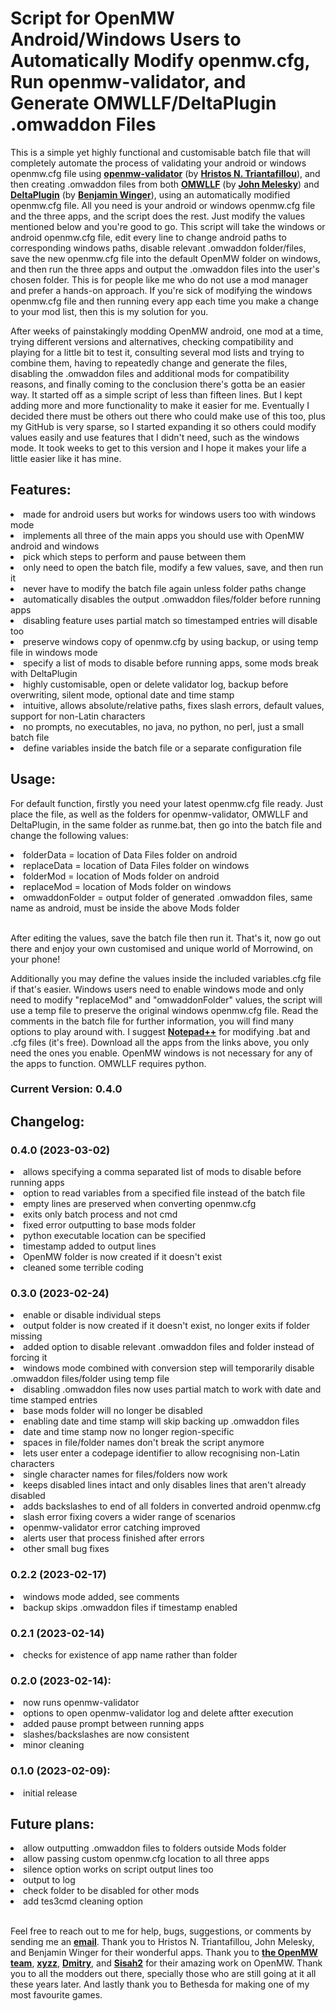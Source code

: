 <h1>Script for OpenMW Android/Windows Users to Automatically Modify openmw.cfg, Run openmw-validator, and Generate OMWLLF/DeltaPlugin .omwaddon Files</h1>

This is a simple yet highly functional and customisable batch file that will completely automate the process of validating your android or windows openmw.cfg file using <strong><a href="https://mw.moddinghall.com/file/28-openmw-validator">openmw-validator</a></strong> (by <strong><a href="https://hristos.co/">Hristos N. Triantafillou</a></strong>), and then creating .omwaddon files from both <strong><a href="https://github.com/jmelesky/omwllf">OMWLLF</a></strong> (by <strong><a href="https://github.com/jmelesky">John Melesky</a></strong>) and <strong><a href="https://gitlab.com/bmwinger/delta-plugin/-/releases">DeltaPlugin</a></strong> (by <strong><a href="https://gitlab.com/bmwinger">Benjamin Winger</a></strong>), using an automatically modified openmw.cfg file. All you need is your android or windows openmw.cfg file and the three apps, and the script does the rest. Just modify the values mentioned below and you're good to go. This script will take the windows or android openmw.cfg file, edit every line to change android paths to corresponding windows paths, disable relevant .omwaddon folder/files, save the new openmw.cfg file into the default OpenMW folder on windows, and then run the three apps and output the .omwaddon files into the user's chosen folder. This is for people like me who do not use a mod manager and prefer a hands-on approach. If you're sick of modifying the windows openmw.cfg file and then running every app each time you make a change to your mod list, then this is my solution for you.

After weeks of painstakingly modding OpenMW android, one mod at a time, trying different versions and alternatives, checking compatibility and playing for a little bit to test it, consulting several mod lists and trying to combine them, having to repeatedly change and generate the files, disabling the .omwaddon files and additional mods for compatibility reasons, and finally coming to the conclusion there's gotta be an easier way. It started off as a simple script of less than fifteen lines. But I kept adding more and more functionality to make it easier for me. Eventually I decided there must be others out there who could make use of this too, plus my GitHub is very sparse, so I started expanding it so others could modify values easily and use features that I didn't need, such as the windows mode. It took weeks to get to this version and I hope it makes your life a little easier like it has mine.

<h2>Features:</h2>

<li>made for android users but works for windows users too with windows mode</li>
<li>implements all three of the main apps you should use with OpenMW android and windows</li>
<li>pick which steps to perform and pause between them</li>
<li>only need to open the batch file, modify a few values, save, and then run it</li>
<li>never have to modify the batch file again unless folder paths change</li>
<li>automatically disables the output .omwaddon files/folder before running apps</li>
<li>disabling feature uses partial match so timestamped entries will disable too</li>
<li>preserve windows copy of openmw.cfg by using backup, or using temp file in windows mode</li>
<li>specify a list of mods to disable before running apps, some mods break with DeltaPlugin</li>
<li>highly customisable, open or delete validator log, backup before overwriting, silent mode, optional date and time stamp</li>
<li>intuitive, allows absolute/relative paths, fixes slash errors, default values, support for non-Latin characters</li>
<li>no prompts, no executables, no java, no python, no perl, just a small batch file</li>
<li>define variables inside the batch file or a separate configuration file</li>

<h2>Usage:</h2>

For default function, firstly you need your latest openmw.cfg file ready. Just place the file, as well as the folders for openmw-validator, OMWLLF and DeltaPlugin, in the same folder as runme.bat, then go into the batch file and change the following values:

<li>folderData = location of Data Files folder on android</li>
<li>replaceData = location of Data Files folder on windows</li>
<li>folderMod = location of Mods folder on android</li>
<li>replaceMod = location of Mods folder on windows</li>
<li>omwaddonFolder = output folder of generated .omwaddon files, same name as android, must be inside the above Mods folder</li>

<br>After editing the values, save the batch file then run it. That's it, now go out there and enjoy your own customised and unique world of Morrowind, on your phone!

Additionally you may define the values inside the included variables.cfg file if that's easier. Windows users need to enable windows mode and only need to modify "replaceMod" and "omwaddonFolder" values, the script will use a temp file to preserve the original windows openmw.cfg file. Read the comments in the batch file for further information, you will find many options to play around with. I suggest <strong><a href="https://notepad-plus-plus.org/downloads/">Notepad++</a></strong> for modifying .bat and .cfg files (it's free). Download all the apps from the links above, you only need the ones you enable. OpenMW windows is not necessary for any of the apps to function. OMWLLF requires python.

<h3>Current Version: 0.4.0</h3>

<h2>Changelog:</h2>

<h3>0.4.0 (2023-03-02)</h3>
<li>allows specifying a comma separated list of mods to disable before running apps</li>
<li>option to read variables from a specified file instead of the batch file</li>
<li>empty lines are preserved when converting openmw.cfg</li>
<li>exits only batch process and not cmd</li>
<li>fixed error outputting to base mods folder</li>
<li>python executable location can be specified</li>
<li>timestamp added to output lines</li>
<li>OpenMW folder is now created if it doesn't exist</li>
<li>cleaned some terrible coding</li>

<h3>0.3.0 (2023-02-24)</h3>
<li>enable or disable individual steps</li>
<li>output folder is now created if it doesn't exist, no longer exits if folder missing</li>
<li>added option to disable relevant .omwaddon files and folder instead of forcing it</li>
<li>windows mode combined with conversion step will temporarily disable .omwaddon files/folder using temp file</li>
<li>disabling .omwaddon files now uses partial match to work with date and time stamped entries</li>
<li>base mods folder will no longer be disabled</li>
<li>enabling date and time stamp will skip backing up .omwaddon files</li>
<li>date and time stamp now no longer region-specific</li>
<li>spaces in file/folder names don't break the script anymore</li>
<li>lets user enter a codepage identifier to allow recognising non-Latin characters</li>
<li>single character names for files/folders now work</li>
<li>keeps disabled lines intact and only disables lines that aren't already disabled</li>
<li>adds backslashes to end of all folders in converted android openmw.cfg</li>
<li>slash error fixing covers a wider range of scenarios</li>
<li>openmw-validator error catching improved</li>
<li>alerts user that process finished after errors</li>
<li>other small bug fixes</li>

<h3>0.2.2 (2023-02-17)</h3>
<li>windows mode added, see comments</li>
<li>backup skips .omwaddon files if timestamp enabled</li>

<h3>0.2.1 (2023-02-14)</h3>
<li>checks for existence of app name rather than folder</li>

<h3>0.2.0 (2023-02-14):</h3>
<li>now runs openmw-validator</li>
<li>options to open openmw-validator log and delete aftter execution</li>
<li>added pause prompt between running apps</li>
<li>slashes/backslashes are now consistent</li>
<li>minor cleaning</li>

<h3>0.1.0 (2023-02-09):</h3>
<li>initial release</li>

<h2>Future plans:</h2>

<li>allow outputting .omwaddon files to folders outside Mods folder</li>
<li>allow passing custom openmw.cfg location to all three apps</li>
<li>silence option works on script output lines too</li>
<li>output to log</li>
<li>check folder to be disabled for other mods</li>
<li>add tes3cmd cleaning option</li>

<br>Feel free to reach out to me for help, bugs, suggestions, or comments by sending me an <strong><a href="mailto:r_b_inc@yahoo.ca">email</a></strong>. Thank you to Hristos N. Triantafillou, John Melesky, and Benjamin Winger for their wonderful apps. Thank you to <strong><a href="https://github.com/OpenMW">the OpenMW team</a></strong>, <strong><a href="https://github.com/xyzz">xyzz</a></strong>, <strong><a href="https://github.com/docent27">Dmitry</a></strong>, and <strong><a href="https://github.com/Sisah2">Sisah2</a></strong> for their amazing work on OpenMW. Thank you to all the modders out there, specially those who are still going at it all these years later. And lastly thank you to Bethesda for making one of my most favourite games.
